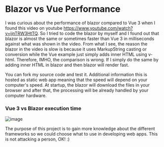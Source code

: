 # Blazor vs Vue Performance
I was curious about the performance of blazor compared to Vue 3 when I found this video on youtube https://www.youtube.com/watch?v=ijnTRW3HtTQ. So I tried to code the blazor by myself and I found out that blazor is almost the same or sometimes faster than Vue 3 in milliseconds against what was shown in the video. From what I see, the reason the blazor in the video is slow is because it uses MarkupString casting or conversion while the Vue example just simply adds inner HTML using v-html. Therefore, IMHO, the comparison is wrong. If I simply do the same by adding inner HTML in blazor and then blazor will render fast.

You can fork my source code and test it. Additional information this is hosted as static web app meaning that the speed will depend on your computer's speed. At startup, the blazor will download the files in your browser and after that, the processing will be already handled by your computer hardware.

### Vue 3 vs Blazor execution time
![image](https://user-images.githubusercontent.com/20876086/206347841-288326d5-472c-473c-86cb-b73fa26e1755.png)

The purpose of this project is to gain more knowledge about the different frameworks so we could choose what to use in developing web apps. This is not attacking a person, OK! :)
